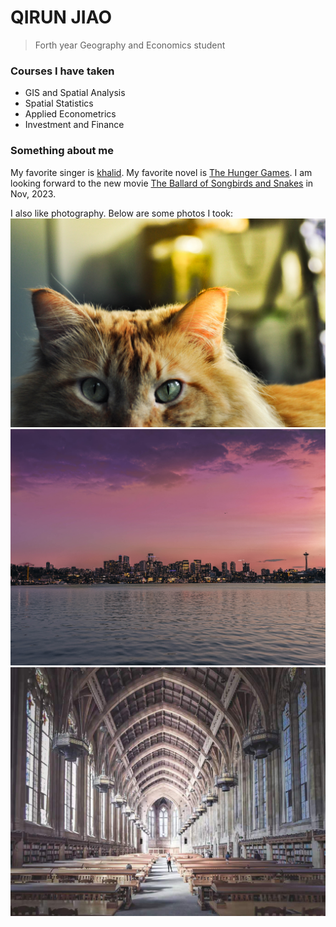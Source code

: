 # QIRUN JIAO
> Forth year Geography and Economics student

### Courses I have taken
<ul>
    <li>GIS and Spatial Analysis</li>
    <li>Spatial Statistics</li>
    <li>Applied Econometrics</li>
    <li>Investment and Finance</li>
</ul>

### Something about me
 My favorite singer is [khalid](https://www.khalidofficial.com/). My favorite novel is [The Hunger Games](https://en.wikipedia.org/wiki/The_Hunger_Games). I am looking forward to the new movie [The Ballard of Songbirds and Snakes](https://www.songbirdsandsnakes.com/) in Nov, 2023. 

I also like photography. Below are some photos I took:
![p1](img/DSC_0710.jpg 'a cute cat')
![p2](img/gasworks.jpg 'skyline')
![p3](img/suzzalo.jpg 'suzzallo')

